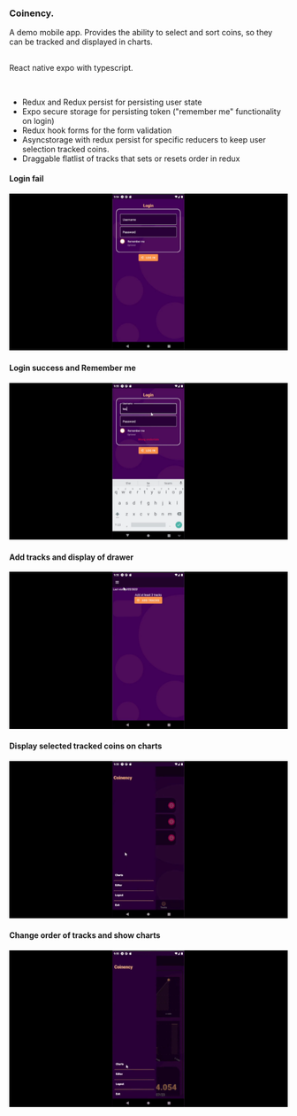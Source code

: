 
### Coinency.
A demo mobile app. Provides the ability to select and sort coins, so they can be tracked and displayed  in charts.

##
<p>React native expo with typescript.</p>
<br>
<ul>
 <li>
  Redux and Redux persist for persisting user state
 </li>

  <li>
  Expo secure storage for persisting token  ("remember me" functionality on login)
 </li>
 <li>
  Redux hook forms for the form validation
 </li>
  <li>
  Asyncstorage  with redux persist for specific reducers to keep user selection tracked coins.
 </li>
  <li>
  Draggable flatlist of tracks that sets or resets order in redux
 </li>
 </ul>


#### Login fail 

<img width="650" src="https://github.com/athangk/rn-coins-mobile/blob/main/assets/1_rne.gif">
</br>

#### Login success and  Remember me

 <img width="650" src="https://github.com/athangk/rn-coins-mobile/blob/main/assets/2_rne.gif">
  
</br>

#### Add tracks and display of drawer
 
<img width="650" src="https://github.com/athangk/rn-coins-mobile/blob/main/assets/3_rne.gif">

</br>

  #### Display selected tracked coins on charts

 <img width="650" src="https://github.com/athangk/rn-coins-mobile/blob/main/assets/4_rne.gif">

  
  </br>
  
#### Change order of tracks and show charts 
     
<img width="650" src="https://github.com/athangk/rn-coins-mobile/blob/main/assets/5_rne.gif">


